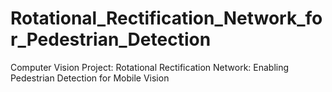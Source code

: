 # Rotational_Rectification_Network_for_Pedestrian_Detection
Computer Vision Project: Rotational Rectification Network: Enabling Pedestrian Detection for Mobile Vision
